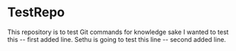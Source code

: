 # TestRepo
This repository is to test Git commands for knowledge sake
I wanted to test this -- first added line.
Sethu is going to test this line -- second added line.
